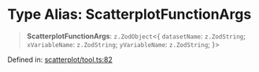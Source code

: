 # Type Alias: ScatterplotFunctionArgs

> **ScatterplotFunctionArgs**: `z.ZodObject`\<\{ `datasetName`: `z.ZodString`; `xVariableName`: `z.ZodString`; `yVariableName`: `z.ZodString`; \}\>

Defined in: [scatterplot/tool.ts:82](https://github.com/GeoDaCenter/openassistant/blob/2cb8f20a901f3385efeb40778248119c5e49db78/packages/echarts/src/scatterplot/tool.ts#L82)
